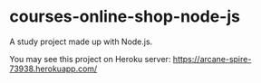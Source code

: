 # courses-online-shop-node-js
A study project made up with Node.js.

You may see this project on Heroku server: https://arcane-spire-73938.herokuapp.com/
